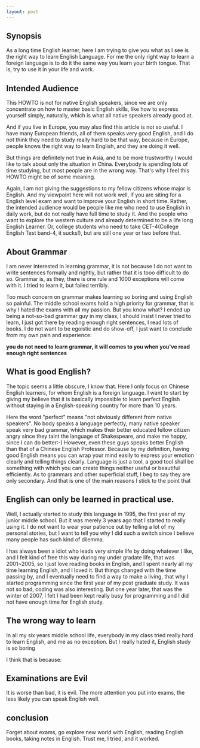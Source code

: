```yaml
---
layout: post
---
```

## Synopsis
As a long time English learner, here I am trying to give you what as I
see is the right way to learn English Language.
For me the only right way to learn a foreign language is to do it the
same way you learn your birth tongue. That is, try to use it in your
life and work. 

## Intended Audience
This HOWTO is not for native English speakers, since we are only
concentrate on how to master basic English skills, like how to express
yourself simply, naturally, which is what all native
speakers already good at.

And if you live in Europe, you may also find this article is not so
useful. I have many European friends, all of them speaks very
good English, and I do not think they need to study really hard to be
that way, because in Europe, people knows the right way to learn
English, and they are doing it well.

But things are definitely not true in Asia, and to be more trustworthy
I would like to talk about only the situation in China. Everybody is spending lots of
time studying, but most people are in the wrong way. That's why I feel
this HOWTO might be of some meaning.

Again, I am not giving the suggestions to my fellow citizens whose
major is English. And my viewpoint here will not work well,  if you
are siting for a English level exam and want to improve your English
in short time. Rather, the intended audience would be people like
me who need to use English in daily work, but do not really have
full time to study it. And the people who want to explore the western
culture and already determined to be a life long English Learner. Or,
college students who need to take CET-4(College English Test band-4,
it sucks!), but are still one year or two before that.

## About  Grammar 
I am never interested in learning grammar, it is not because I do not want to 
write sentences formally and rightly, but rather that it is tooo
difficult to do so. Grammar is, as they, there is one rule
and 1000 exceptions will come with it. I tried to learn it, but failed
terribly.

Too much concern on grammar makes learning so
boring and using English so painful. The middle school exams hold a
high priority for grammar, that is why I hated the exams with all my
passion. But you know what? I ended up being a not-so-bad grammar guy
in my class, I should insist I never tried to learn, I just got there
by reading enough right sentences, I read lots of books. I do not want
to be egoistic and do show-off, I just want to conclude from my own
pain and experience:

__you do not need to learn grammar, it will comes to you when you've
read enough right sentences__ 

## What is good English?
The topic seems a little obscure, I know that. Here I only focus on
Chinese English learners, for whom English is a foreign language. I
want to start by giving my believe that it is basically impossible to
learn perfect English without staying in a English-speaking country
for more than 10 years. 

Here the word "perfect" means "not obviously different
from native speakers". No body speaks a language perfectly, many native
speaker speak very bad grammar, which makes their better educated
fellow citizen angry since they taint the language of Shakespeare, and
make me happy, since I can do better:-) However, even these guys
speaks better English than that of a Chinese English
Professor. Because by my definition, having good English means you can
wrap your mind easily to express your emotion clearly and telling
things clearly. Language is just a tool, a good tool shall be
something with which you can create things neither useful or
beautiful efficiently. As to grammars and other superficial stuff, I
beg to say they are only secondary. And that is one of the main
reasons I stick to the point that 

## English can only be learned in practical use.     
Well, I actually started to study this language in 1995, the first
year of my junior middle school. But it was merely 3 years ago that I
started to really using it. I do not want to wear your patience out by
telling a lot of my personal stories, but I want to tell you why I did
such a switch since I believe many people has such kind of dilemma.

I has always been a idiot who leads very simple life by doing whatever
I like, and I felt kind of free this way during my under gradate life,
that was 2001~2005, so I just love reading books in English, and I
spent nearly all my time learning English, and I loved it. But things
changed with the time passing by, and I eventually need to find a way
to make a living, that why I started programming since the first year
of my post graduate study. It was not so bad, coding was also
interesting. But one year later, that was the winter of 2007, I felt I
had been kept really busy for programming and I did not have enough time
for English study.    

## The wrong way to learn
In all my six years middle school life, everybody in my class tried
really hard to learn English, and me as no exception. But I really
hated it, English study is so boring

I think that is because:

## Examinations are Evil

It is worse than bad, it is evil. The more attention you put into exams, the less likely you can speak English well.

## conclusion

Forget about exams, go explore new world with English, reading English books,
taking notes in English. Trust me, I tried, and it worked.
